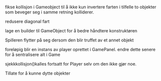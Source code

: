 fikse kollisjon i Gameobject til å ikke kun invertere farten i tilfelle to objekter som beveger seg i samme retning kolliderer.

redusere diagonal fart

lage en builder til GameObject for å bedre håndtere konstruktøren

Spilleren flytter på seg dersom den blir truffet av et annet objekt

foreløpig blir en instans av player oprettet i GamePanel. endre dette senere
for å sentralisere alt i Game

sjekkkollisjon()kalles fortsatt for Player selv om den ikke gjør noe.

Tillate for å kunne dytte objekter



